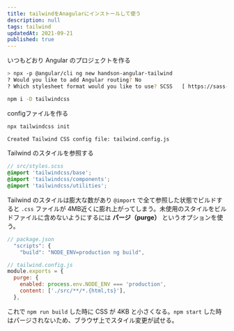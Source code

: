 ```yaml
---
title: tailwindをAnagularにインストールして使う
description: null
tags: tailwind
updatedAt: 2021-09-21
published: true
---
```


いつもどおり Angular のプロジェクトを作る

```sh
> npx -p @angular/cli ng new handson-angular-tailwind                                                                                                                        21:01
? Would you like to add Angular routing? No
? Which stylesheet format would you like to use? SCSS   [ https://sass-lang.com/documentation/syntax#scss 
```

```sh
npm i -D tailwindcss
```

configファイルを作る

```sh
npx tailwindcss init

Created Tailwind CSS config file: tailwind.config.js
```

Tailwind のスタイルを参照する

```scss
// src/styles.scss
@import 'tailwindcss/base';
@import 'tailwindcss/components';
@import 'tailwindcss/utilities';
```

Tailwind のスタイルは膨大な数があり `@import` で全て参照した状態でビルドすると `.css` ファイルが 4MB近くに膨れ上がってしまう。未使用のスタイルをビルドファイルに含めないようにするには **パージ（purge）** というオプションを使う。

```js
// package.json
  "scripts": {
    "build": "NODE_ENV=production ng build",
```

```js
// tailwind.config.js
module.exports = {
  purge: {
    enabled: process.env.NODE_ENV === 'production',
    content: ['./src/**/*.{html,ts}'],
  },
```

これで `npm run build` した時に CSS が 4KB と小さくなる。`npm start` した時はパージされないため、ブラウザ上でスタイル変更が試せる。
